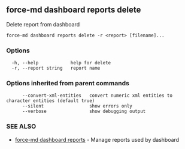 ## force-md dashboard reports delete

Delete report from dashboard

```
force-md dashboard reports delete -r <report> [filename]...
```

### Options

```
  -h, --help            help for delete
  -r, --report string   report name
```

### Options inherited from parent commands

```
      --convert-xml-entities   convert numeric xml entities to character entities (default true)
      --silent                 show errors only
      --verbose                show debugging output
```

### SEE ALSO

* [force-md dashboard reports](force-md_dashboard_reports.md)	 - Manage reports used by dashboard

